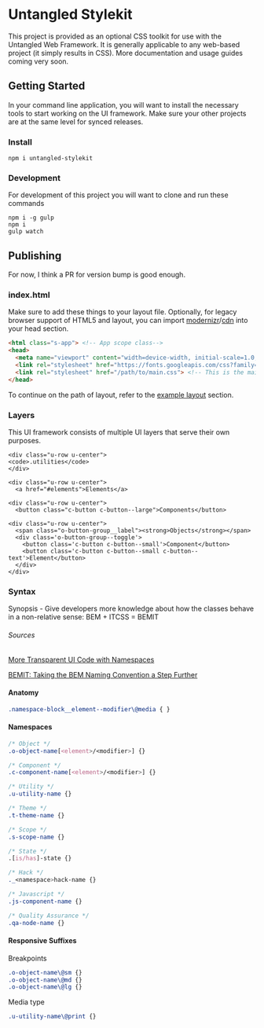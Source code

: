 # Untangled Stylekit

This project is provided as an optional CSS toolkit for use with the Untangled Web Framework. It is generally applicable
to any web-based project (it simply results in CSS). More documentation and usage guides coming very soon.

## Getting Started

In your command line application, you will want to install the necessary tools
to start working on the UI framework. Make sure your other projects are at the
same level for synced releases.

### Install

`npm i untangled-stylekit`

### Development
For development of this project you will want to clone and run these commands

``` shell
npm i -g gulp
npm i
gulp watch
```

## Publishing
For now, I think a PR for version bump is good enough.

### index.html

Make sure to add these things to your layout file. Optionally, for legacy browser support of HTML5 and layout, you can import [modernizr](https://modernizr.com/)/[cdn](http://cdnjs.com/libraries/modernizr) into your head section.

```html
<html class="s-app"> <!-- App scope class-->
<head>
  <meta name="viewport" content="width=device-width, initial-scale=1.0, user-scalable=no"> <!-- This enables smaller devices to view this site responsively -->
  <link rel="stylesheet" href="https://fonts.googleapis.com/css?family=Source+Sans+Pro:400,400italic,600"> <!-- This is the default webfont -->
  <link rel="stylesheet" href="/path/to/main.css"> <!-- This is the main stylesheet -->
</head>
```

To continue on the path of layout, refer to the [example layout](#example-layout) section.

### Layers

This UI framework consists of multiple UI layers that serve their own purposes.

```example
<div class="u-row u-center">
<code>.utilities</code>
</div>
```

```example
<div class="u-row u-center">
  <a href="#elements">Elements</a>
```

```example
<div class="u-row u-center">
  <button class="c-button c-button--large">Components</button>
```

```example
<div class="u-row u-center">
  <span class="o-button-group__label"><strong>Objects</strong></span>
  <div class='o-button-group--toggle'>
    <button class='c-button c-button--small'>Component</button>
    <button class='c-button c-button--small c-button--text'>Element</button>
  </div>
</div>
```

### Syntax

Synopsis - Give developers more knowledge about how the classes behave in a non-relative sense: BEM + ITCSS = BEMIT

###### Sources

[More Transparent UI Code with Namespaces](http://csswizardry.com/2015/03/more-transparent-ui-code-with-namespaces/)

[BEMIT: Taking the BEM Naming Convention a Step Further](http://csswizardry.com/2015/08/bemit-taking-the-bem-naming-convention-a-step-further/)

#### Anatomy

```css
.namespace-block__element--modifier\@media { }
```

#### Namespaces

```css
/* Object */
.o-object-name[<element>/<modifier>] {}

/* Component */
.c-component-name[<element>/<modifier>] {}

/* Utility */
.u-utility-name {}

/* Theme */
.t-theme-name {}

/* Scope */
.s-scope-name {}

/* State */
.[is/has]-state {}

/* Hack */
._<namespace>hack-name {}

/* Javascript */
.js-component-name {}

/* Quality Assurance */
.qa-node-name {}
```

#### Responsive Suffixes

Breakpoints
```css
.o-object-name\@sm {}
.o-object-name\@md {}
.o-object-name\@lg {}
```

Media type
```css
.u-utility-name\@print {}
```
